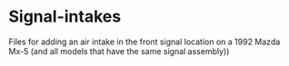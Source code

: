# Signal-intakes
Files for adding an air intake in the front signal location on a 1992 Mazda Mx-5 (and all models that have the same signal assembly))
